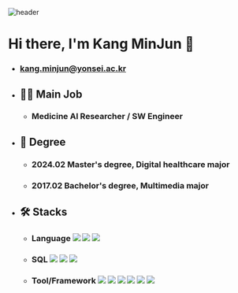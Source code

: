 ![header](https://capsule-render.vercel.app/api?type=waving&color=6994CDEE&text=&animation=twinkling&height=80)

# Hi there, I'm Kang MinJun 👋
* ### kang.minjun@yonsei.ac.kr

* ## 👨‍💼 Main Job
  * ### Medicine AI Researcher / SW Engineer

* ## 🏫 Degree
  * ### 2024.02 Master's degree, Digital healthcare major
  * ### 2017.02 Bachelor's degree, Multimedia major

* ## 🛠️ Stacks
  * ### Language <img src="https://img.shields.io/badge/Python-3776AB?style=for-the-badge&logo=Python&logoColor=white"> <img src="https://img.shields.io/badge/c++-%2300599C.svg?style=for-the-badge&logo=c%2B%2B&logoColor=white"/> <img src="https://img.shields.io/badge/Java-007396?style=for-the-badge&logo=Java&logoColor=white"> 
  * ### SQL <img src="https://img.shields.io/badge/mysql-4479A1?style=for-the-badge&logo=mysql&logoColor=white"> <img src="https://img.shields.io/badge/postgresql-4169E1?style=for-the-badge&logo=postgresql&logoColor=white"> <img src="https://img.shields.io/badge/sqlite-003B57?style=for-the-badge&logo=sqlite&logoColor=white">
  * ### Tool/Framework <img src="https://img.shields.io/badge/visualstudiocode-007ACC?style=for-the-badge&logo=visualstudiocode&logoColor=white"> <img src="https://img.shields.io/badge/anaconda-44A833?style=for-the-badge&logo=anaconda&logoColor=white"> <img src="https://img.shields.io/badge/visualstudio-5C2D91?style=for-the-badge&logo=visualstudio&logoColor=white"> <img src="https://img.shields.io/badge/Spring Boot-007ACC?style=for-the-badge&logo=spring boot&logoColor=white"> <img src="https://img.shields.io/badge/arduino-00878F?style=for-the-badge&logo=arduino&logoColor=white"> <img src="https://img.shields.io/badge/raspberrypi-A22846?style=for-the-badge&logo=raspberrypi&logoColor=white"> 

